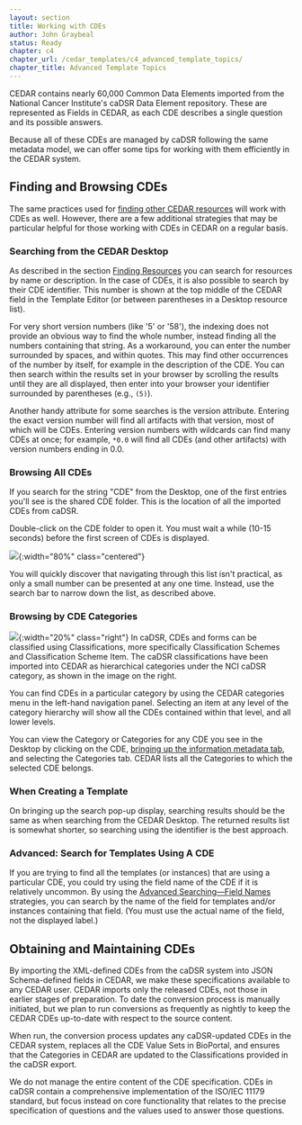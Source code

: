```yaml
---
layout: section
title: Working with CDEs
author: John Graybeal
status: Ready
chapter: c4
chapter_url: /cedar_templates/c4_advanced_template_topics/
chapter_title: Advanced Template Topics
---
```

CEDAR contains nearly 60,000 Common Data Elements imported from the National Cancer Institute's caDSR Data Element repository. 
These are represented as Fields in CEDAR, as each CDE
describes a single question and its possible answers.

Because all of these CDEs are managed by caDSR following the same metadata model, 
we can offer some tips for working with them efficiently in the CEDAR system.

## **Finding and Browsing CDEs** 

The same practices used for [finding other CEDAR resources](https://metadatacenter.github.io/cedar-manual/basic_topics/a2_finding_resources/) will work with CDEs as well.
However, there are a few additional strategies that may be particular helpful for 
those working with CDEs in CEDAR on a regular basis.

### Searching from the CEDAR Desktop

As described in the section [Finding Resources](https://metadatacenter.github.io/cedar-manual/basic_topics/a2_finding_resources/)
you can search for resources by name or description. 
In the case of CDEs, it is also possible to search by their CDE identifier.
This number is shown at the top middle of the CEDAR field in the Template Editor 
(or between parentheses in a Desktop resource list). 

For very short version numbers (like '5' or '58'), the indexing does not provide an
obvious way to find the whole number, instead finding all the numbers containing that string.
As a workaround, you can enter the number surrounded by spaces, and within quotes. 
This may find other occurrences of the number by itself, for example in the description 
of the CDE. You can then search within the results set in your browser by scrolling 
the results until they are all displayed, then enter into your browser 
your identifier surrounded by parentheses (e.g., `(5)`).

Another handy attribute for some searches is the version attribute.
Entering the exact version number will find all artifacts with that version, 
most of which will be CDEs. 
Entering version numbers with wildcards can find many CDEs at once; 
for example, `*0.0` will find all CDEs (and other artifacts) 
with version numbers ending in 0.0.

### Browsing All CDEs

If you search for the string "CDE" from the Desktop, 
one of the first entries you'll see is the shared CDE folder.
This is the location of all the imported CDEs from caDSR.

Double-click on the CDE folder to open it. You must wait a while (10-15 seconds) 
before the first screen of CDEs is displayed.

![](https://github.com/metadatacenter/cedar-manual/raw/master/docs/assets/imgs/cde-folder-20191212.png){:width="80%" class="centered"}

You will quickly discover that navigating through this list isn't practical, as only a small 
number can be presented at any one time. Instead, use the search bar to narrow down the list, 
as described above.

### Browsing by CDE Categories

![](https://github.com/metadatacenter/cedar-manual/raw/master/docs/assets/imgs/category-dropdown-20191212.png){:width="20%" class="right"}
In caDSR, CDEs and forms can be classified using Classifications, more specifically 
Classification Schemes and Classification Scheme Item. The caDSR classifications have been
imported into CEDAR as hierarchical categories under the NCI caDSR category, 
as shown in the image on the right. 

You can find CDEs in a particular category by using the CEDAR categories menu 
in the left-hand navigation panel. Selecting an item at any level of the category
hierarchy will show all the CDEs contained within that level, and all lower levels.

You can view the Category or Categories for any CDE you see in the Desktop by clicking on
the CDE, [bringing up the information metadata tab](https://metadatacenter.github.io/cedar-manual/cedar_templates/basic_topics/a3_viewing_resource_metadatda/), and selecting the Categories tab.
CEDAR lists all the Categories to which the selected CDE belongs.

### When Creating a Template

On bringing up the search pop-up display, searching results should be the same as 
when searching from the CEDAR Desktop. The returned results list is somewhat shorter,
so searching using the identifier is the best approach.

### Advanced: Search for Templates Using A CDE

If you are trying to find all the templates (or instances) that are using a particular CDE,
you could try using the field name of the CDE if it is relatively uncommon. 
By using the [Advanced Searching—Field Names](https://metadatacenter.github.io/cedar-manual/sections/a2/4_advanced_searching_search_fields/)
strategies, you can search by the name of the field for templates and/or instances
containing that field. (You must use the actual name of the field, not the displayed label.)

## **Obtaining and Maintaining CDEs**

By importing the XML-defined CDEs from the caDSR system into JSON Schema-defined fields in CEDAR, 
we make these specifications available to any CEDAR user. 
CEDAR imports only the released CDEs, not those in earlier stages of preparation.
To date the conversion process is manually initiated, 
but we plan to run conversions as frequently as nightly 
to keep the CEDAR CDEs up-to-date with respect to the source content.

When run, the conversion process updates any caDSR-updated CDEs in the CEDAR system, 
replaces all the CDE Value Sets in BioPortal, and 
ensures that the Categories in CEDAR are updated to the Classifications 
provided in the caDSR export. 

We do not manage the entire content of the CDE specification. CDEs in caDSR contain a comprehensive implementation of the ISO/IEC 11179 standard, but focus instead on core functionality that relates to the precise specification of questions and the values used to answer those questions.







